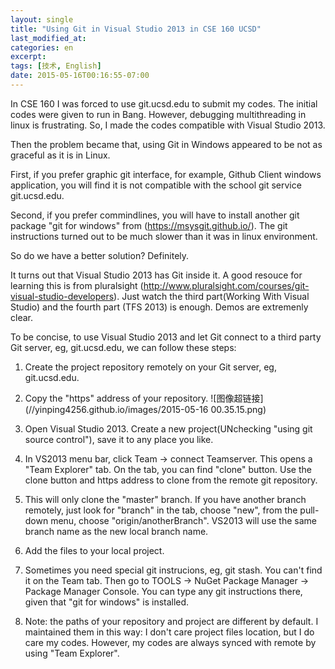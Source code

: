 ```yaml
---
layout: single
title: "Using Git in Visual Studio 2013 in CSE 160 UCSD"
last_modified_at:
categories: en
excerpt:
tags: [技术, English]
date: 2015-05-16T00:16:55-07:00
---
```

In CSE 160 I was forced to use git.ucsd.edu to submit my codes. The initial codes were given to run in Bang. However, debugging multithreading in linux is frustrating. So, I made the codes compatible with Visual Studio 2013. 

Then the problem became that, using Git in Windows appeared to be not as graceful as it is in Linux. 

First, if you prefer graphic git interface, for example, Github Client windows application, you will find it is not compatible with the school git service git.ucsd.edu. 

Second, if you prefer commindlines, you will have to install another git package "git for windows" from (https://msysgit.github.io/). The git instructions turned out to be much slower than it was in linux environment. 

So do we have a better solution? Definitely.

It turns out that Visual Studio 2013 has Git inside it. A good resouce for learning this is from pluralsight (http://www.pluralsight.com/courses/git-visual-studio-developers). Just watch the third part(Working With Visual Studio) and the fourth part (TFS 2013) is enough. Demos are extremenly clear.

To be concise, to use Visual Studio 2013 and let Git connect to a third party Git server, eg, git.ucsd.edu, we can follow these steps:

1. Create the project repository remotely on your Git server, eg, git.ucsd.edu. 

2. Copy the "https" address of your repository. ![图像超链接](//yinping4256.github.io/images/2015-05-16 00.35.15.png)

3. Open Visual Studio 2013. Create a new project(UNchecking "using git source control"), save it to any place you like. 

4. In VS2013 menu bar, click Team -> connect Teamserver. This opens a "Team Explorer" tab. On the tab, you can find "clone" button. Use the clone button and https address to clone from the remote git repository.

5. This will only clone the "master" branch. If you have another branch remotely, just look for "branch" in the tab, choose "new", from the pull-down menu, choose "origin/anotherBranch". VS2013 will use the same branch name as the new local branch name.

6. Add the files to your local project.

7. Sometimes you need special git instrucions, eg, git stash. You can't find it on the Team tab. Then go to TOOLS -> NuGet Package Manager -> Package Manager Console. You can type any git instructions there, given that "git for windows" is installed.

8. Note: the paths of your repository and project are different by default. I maintained them in this way: I don't care project files location, but I do care my codes. However, my codes are always synced with remote by using "Team Explorer".

